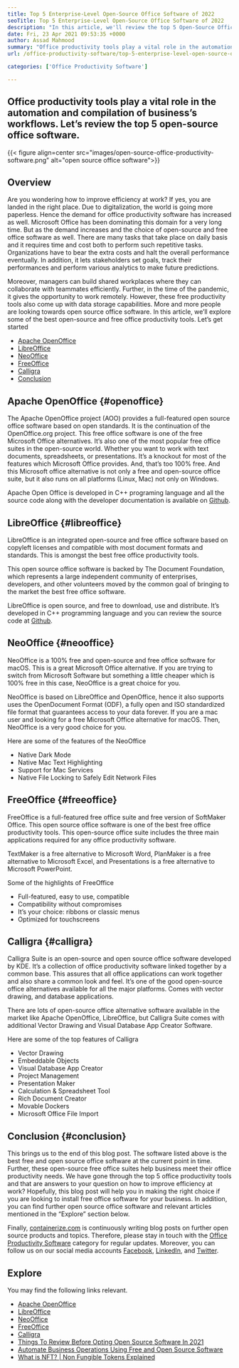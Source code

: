 ```yaml
---
title: Top 5 Enterprise-Level Open-Source Office Software of 2022
seoTitle: Top 5 Enterprise-Level Open-Source Office Software of 2022
description: "In this article, we'll review the top 5 Open-Source Office Software. These software include Apache OpenOffice, LibreOffice, NeoOffice, FreeOffice, and Calligra."
date: Fri, 23 Apr 2021 09:53:35 +0000
author: Assad Mahmood
summary: "Office productivity tools play a vital role in the automation and compilation of business's workflows. Let’s review the top 5 open-source office software."
url: /office-productivity-software/top-5-enterprise-level-open-source-office-software-of-2022/

categories: ['Office Productivity Software']

---
```

## Office productivity tools play a vital role in the automation and compilation of business’s workflows. Let’s review the top 5 open-source office software.

{{< figure align=center src="images/open-source-office-productivity-software.png" alt="open source office software">}}  

## Overview

Are you wondering how to improve efficiency at work? If yes, you are landed in the right place. Due to digitalization, the world is going more paperless. Hence the demand for office productivity software has increased as well. Microsoft Office has been dominating this domain for a very long time. But as the demand increases and the choice of open-source and free office software as well. There are many tasks that take place on daily basis and it requires time and cost both to perform such repetitive tasks. Organizations have to bear the extra costs and halt the overall performance eventually. In addition, it lets stakeholders set goals, track their performances and perform various analytics to make future predictions.

Moreover, managers can build shared workplaces where they can collaborate with teammates efficiently. Further, in the time of the pandemic, it gives the opportunity to work remotely. However, these free productivity tools also come up with data storage capabilities. More and more people are looking towards open source office software. In this article, we’ll explore some of the best open-source and free office productivity tools. Let’s get started

  * [Apache OpenOffice][1]
  * [LibreOffice][2]
  * [NeoOffice][3]
  * [FreeOffice][4]
  * [Calligra][5]
  * [Conclusion][6]

## Apache OpenOffice {#openoffice}

The Apache OpenOffice project (AOO) provides a full-featured open source office software based on open standards. It is the continuation of the OpenOffice.org project. This free office software is one of the free Microsoft Office alternatives. It’s also one of the most popular free office suites in the open-source world. Whether you want to work with text documents, spreadsheets, or presentations. It’s a knockout for most of the features which Microsoft Office provides. And, that’s too 100% free. And this Microsoft office alternative is not only a free and open-source office suite, but it also runs on all platforms (Linux, Mac) not only on Windows. 

Apache Open Office is developed in C++ programing language and all the source code along with the developer documentation is available on [Github][7].

## LibreOffice {#libreoffice}

LibreOffice is an integrated open-source and free office software based on copyleft licenses and compatible with most document formats and standards. This is amongst the best free office productivity tools. 

This open source office software is backed by The Document Foundation, which represents a large independent community of enterprises, developers, and other volunteers moved by the common goal of bringing to the market the best free office software. 

LibreOffice is open source, and free to download, use and distribute. It’s developed in C++ programming language and you can review the source code at [Github][8].

## NeoOffice {#neooffice}

NeoOffice is a 100% free and open-source and free office software for macOS. This is a great Microsoft Office alternative. If you are trying to switch from Microsoft Software but something a little cheaper which is 100% free in this case, NeoOffice is a great choice for you.

NeoOffice is based on LibreOffice and OpenOffice, hence it also supports uses the OpenDocument Format (ODF), a fully open and ISO standardized file format that guarantees access to your data forever. If you are a mac user and looking for a free Microsoft Office alternative for macOS. Then, NeoOffice is a very good choice for you.

Here are some of the features of the NeoOffice

  * Native Dark Mode
  * Native Mac Text Highlighting
  * Support for Mac Services
  * Native File Locking to Safely Edit Network Files

## FreeOffice {#freeoffice}

FreeOffice is a full-featured free office suite and free version of SoftMaker Office. This open source office software is one of the best free office productivity tools. This open-source office suite includes the three main applications required for any office productivity software.

TextMaker is a free alternative to Microsoft Word, PlanMaker is a free alternative to Microsoft Excel, and Presentations is a free alternative to Microsoft PowerPoint.

Some of the highlights of FreeOffice 

  * Full-featured, easy to use, compatible
  * Compatibility without compromises
  * It’s your choice: ribbons or classic menus
  * Optimized for touchscreens

## Calligra {#calligra}

Calligra Suite is an open-source and open source office software developed by KDE. It’s a collection of office productivity software linked together by a common base. This assures that all office applications can work together and also share a common look and feel. It’s one of the good open-source office alternatives available for all the major platforms. Comes with vector drawing, and database applications.

There are lots of open-source office alternative software available in the market like Apache OpenOffice, LibreOffice, but Calligra Suite comes with additional Vector Drawing and Visual Database App Creator Software.

Here are some of the top features of Calligra

  * Vector Drawing
  * Embeddable Objects
  * Visual Database App Creator
  * Project Management
  * Presentation Maker
  * Calculation & Spreadsheet Tool
  * Rich Document Creator
  * Movable Dockers
  * Microsoft Office File Import

## Conclusion {#conclusion}

This brings us to the end of this blog post. The software listed above is the best free and open source office software at the current point in time. Further, these open-source free office suites help business meet their office productivity needs. We have gone through the top 5 office productivity tools and that are answers to your question on how to improve efficiency at work? Hopefully, this blog post will help you in making the right choice if you are looking to install free office software for your business. In addition, you can find further open source office software and relevant articles mentioned in the “Explore” section below. 

Finally, [containerize.com][9] is continuously writing blog posts on further open source products and topics. Therefore, please stay in touch with the [Office Productivity Software][10] category for regular updates. Moreover, you can follow us on our social media accounts [Facebook][11], [LinkedIn][12], and [Twitter][13].

## Explore

You may find the following links relevant.

  * [Apache OpenOffice][14]
  * [LibreOffice][15]
  * [NeoOffice][16]
  * [FreeOffice][17]
  * [Calligra][18]
  * [Things To Review Before Opting Open Source Software In 2021][19]
  * [Automate Business Operations Using Free and Open Source Software][20]
  * [What is NFT? | Non Fungible Tokens Explained][21]

 [1]: #openoffice
 [2]: #libreoffice
 [3]: #neooffice
 [4]: #freeoffice
 [5]: #calligra
 [6]: #conclusion
 [7]: https://github.com/apache/openoffice
 [8]: https://github.com/LibreOffice/core
 [9]: https://www.containerize.com/
 [10]: https://products.containerize.com/office-productivity/
 [11]: https://web.facebook.com/containerize
 [12]: https://www.linkedin.com/company/containerize/
 [13]: https://twitter.com/containerize_co
 [14]: https://products.containerize.com/office-productivity/apache-open-office
 [15]: https://products.containerize.com/office-productivity/libreoffice
 [16]: https://products.containerize.com/office-productivity/neooffice
 [17]: https://products.containerize.com/office-productivity/freeoffice
 [18]: https://products.containerize.com/office-productivity/calligra
 [19]: https://blog.containerize.com/2021/09/29/things-to-review-before-opting-open-source-software-in-2021/
 [20]: https://blog.containerize.com/2020/08/27/automate-business-operations-using-open-source-software/
 [21]: https://blog.containerize.com/2021/11/23/what-is-nft-non-fungible-tokens-explained/